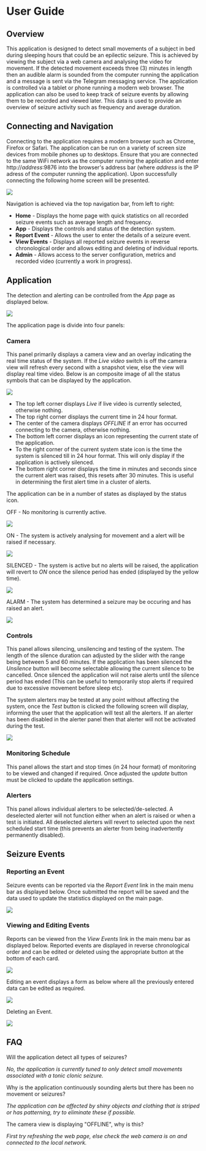 # User Guide

## Overview

This application is designed to detect small movements of a subject in bed during sleeping hours that could be an epilectic seizure. This is achieved by viewing the subject via a web camera and analysing the video for movement. If the detected movement exceeds three (3) minutes in length then an audible alarm is sounded from the computer running the application and a message is sent via the Telegram messaging service. The application is controlled via a tablet or phone running a modern web browser.
The application can also be used to keep track of seizure events by allowing them to be recorded and viewed later. This data is used to provide an overview of seizure activity such as frequency and average duration.


## Connecting and Navigation

Connecting to the application requires a modern browser such as Chrome, Firefox or Safari. The application can be run on a variety of screen size devices from mobile phones up to desktops. Ensure that you are connected to the same WiFi network as the computer running the application and enter http://*address*:9876 into the browser's address bar (where *address* is the IP adress of the computer running the application). Upon successfully connecting the following home screen will be presented.

![](./images/home_page.png)

Navigation is achieved via the top navigation bar, from left to right:
- **Home** - Displays the home page with quick statistics on all recorded seizure events such as average length and frequency.
- **App** - Displays the controls and status of the detection system.
- **Report Event** - Allows the user to enter the details of a seizure event.
- **View Events** - Displays all reported seizure events in reverse chronological order and allows editing and deleting of individual reports.
- **Admin** - Allows access to the server configuration, metrics and recorded video (currently a work in progress).

## Application

The detection and alerting can be controlled from the *App* page as displayed below.

![](./images/app_page.png)

The application page is divide into four panels:
### Camera
This panel primarily displays a camera view and an overlay indicating the real time status of the system. If the *Live video* switch is off the camera view will refresh every second with a snapshot view, else the view will display real time video. Below is an composite image of all the status symbols that can be displayed by the application.

![](./images/status.png)

- The top left corner displays *Live* if live video is currently selected, otherwise nothing.
- The top right corner displays the current time in 24 hour format.
- The center of the camera displays *OFFLINE* if an error has occurred connecting to the camera, otherwise nothing.
- The bottom left corner displays an icon representing the current state of the application.
- To the right corner of the current system state icon is the time the system is silenced till in 24 hour format. This will only display if the application is actively silenced.
- The bottom right corner displays the time in minutes and seconds since the current alert was raised, this resets after 30 minutes. This is useful in determining the first alert time in a cluster of alerts.

The application can be in a number of states as displayed by the status icon.

OFF - No monitoring is currently active.

![](./images/off.png)

ON - The system is actively analysing for movement and a alert will be raised if necessary.

![](./images/on.png)

SILENCED - The system is active but no alerts will be raised, the application will revert to *ON* once the silence period has ended (displayed by the yellow time).

![](./images/silence.png)


ALARM - The system has determined a seizure may be occuring and has raised an alert.

![](./images/alarm.png)



### Controls
This panel allows silencing, unsilencing and testing of the system. The length of the silence duration can adjusted by the slider with the range being between 5 and 60 minutes. If the application has been silenced the *Unsilence* button will become selectable allowing the current silence to be cancelled. Once silenced the application wiil not raise alerts until the silence period has ended (This can be useful to temporarily stop alerts if required due to excessive movement before sleep etc).

The system alerters may be tested at any point without affecting the system, once the *Test* button is clicked the following screen will display, informing the user that the application will test all the alerters. If an alerter has been disabled in the alerter panel then that alerter will not be activated during the test.

![](./images/system_test.png)

### Monitoring Schedule
This panel allows the start and stop times (in 24 hour format) of monitoring to be viewed and changed if required. Once adjusted the *update* button must be clicked to update the application settings.

### Alerters
This panel allows individual alerters to be selected/de-selected. A deselected alerter will not function either when an alert is raised or when a test is initiated. All deselected alerters will revert to selected upon the next scheduled start time (this prevents an alerter from being inadvertently permanently disabled).

## Seizure Events

### Reporting an Event
Seizure events can be reported via the *Report Event* link in the main menu bar as displayed below. Once submitted the report will be saved and the data used to update the statistics displayed on the main page.

![](./images/report.png)

### Viewing and Editing Events

Reports can be viewed fron the *View Events* link in the main menu bar as displayed below. Reported events are displayed in reverse chronological order and can be edited or deleted using the appropriate button at the bottom of each card.

![](./images/events.png)

Editing an event displays a form as below where all the previously entered data can be edited as required.

![](./images/edit_event.png)

Deleting an Event.

![](./images/delete_event.png)


## FAQ

Will the application detect all types of seizures?

*No, the application is currently tuned to only detect small movements associated with a tonic clonic seizure.*


Why is the application continuously sounding alerts but there has been no movement or seizures?

*The application can be affected by shiny objects and clothing that is striped or has patterning, try to eliminate these if possible.*


The camera view is displaying "OFFLINE", why is this?

*First try refreshing the web page, else check the web camera is on and connected to the local network.*

